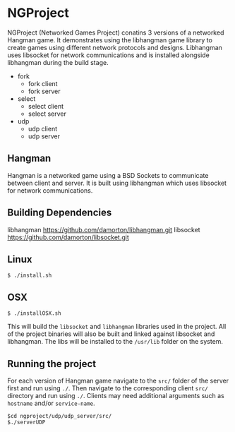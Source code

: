 # NGProject

NGProject (Networked Games Project) conatins 3 versions of a networked Hangman game. It demonstrates using the libhangman game library to create games using different network protocols and designs. Libhangman uses libsocket for network communications and is installed alongside libhangman during the build stage.

- fork
  - fork client
  - fork server
- select
  - select client
  - select server
- udp
  - udp client
  - udp server

## Hangman

Hangman is a networked game using a BSD Sockets to communicate between client and server. It is built using libhangman which uses libsocket for network communications.

## Building Dependencies

libhangman https://github.com/damorton/libhangman.git
libsocket https://github.com/damorton/libsocket.git

## Linux

```
$ ./install.sh
```

## OSX

```
$ ./installOSX.sh
```

This will build the `libsocket` and `libhangman` libraries used in the project. All of the project binaries will also be built and linked against libsocket and libhangman. The libs will be installed to the `/usr/lib` folder on the system.

## Running the project

For each version of Hangman game navigate to the `src/` folder of the server first and run using `./`. Then navigate to the corresponding client `src/` directory and run using `./`. Clients may need additional arguments such as `hostname` and/or `service-name`.

```
$cd ngproject/udp/udp_server/src/
$./serverUDP
```
